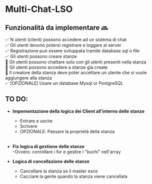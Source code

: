 # Multi-Chat-LSO

## Funzionalità da implementare :soon:

:white_check_mark: N utenti (client) possono accedere ad un sistema di chat <br />
:white_check_mark:	Gli utenti devono potersi registrare e loggare al server <br />
:white_check_mark:	Registrazione può essere sviluppata tramite database sql o file <br />
:white_check_mark:	Gli utenti possono creare stanze <br />
:black_square_button:	Gli utenti possono chattare solo con gli utenti presenti nella stanza <br />
:black_square_button:	Gli utenti possono accedere a stanze già create <br />
:black_square_button:	Il creatore della stanza deve poter accettare un utente che si vuole aggiungere alla stanza <br />
:white_check_mark:	[OPZIONALE] Usare un database Mysql or PostgreSQL <br />


## TO DO:
- **Impementazione della logica dei Client all'interno delle stanze**
  - Entrare e uscire <br />
  - Scrivere<br />
  - OPZIONALE: Passare la proprietà della stanza<br /><br />

- **Fix logica di gestione delle stanze**<br />
  -Ovvero: conrollare i for e gestire i "buchi" nell'array <br />

- **Logica di cancellazione delle stanze**<br />
  - Cancellare la stanza se il master esce<br />
  - Cacciare la gente quando la stanza viene cancellata<br />

